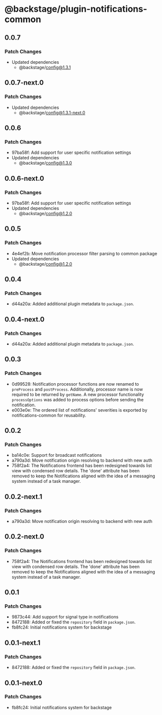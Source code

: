 # @backstage/plugin-notifications-common

## 0.0.7

### Patch Changes

- Updated dependencies
  - @backstage/config@1.3.1

## 0.0.7-next.0

### Patch Changes

- Updated dependencies
  - @backstage/config@1.3.1-next.0

## 0.0.6

### Patch Changes

- 97ba58f: Add support for user specific notification settings
- Updated dependencies
  - @backstage/config@1.3.0

## 0.0.6-next.0

### Patch Changes

- 97ba58f: Add support for user specific notification settings
- Updated dependencies
  - @backstage/config@1.2.0

## 0.0.5

### Patch Changes

- 4e4ef2b: Move notification processor filter parsing to common package
- Updated dependencies
  - @backstage/config@1.2.0

## 0.0.4

### Patch Changes

- d44a20a: Added additional plugin metadata to `package.json`.

## 0.0.4-next.0

### Patch Changes

- d44a20a: Added additional plugin metadata to `package.json`.

## 0.0.3

### Patch Changes

- 0d99528: Notification processor functions are now renamed to `preProcess` and `postProcess`.
  Additionally, processor name is now required to be returned by `getName`.
  A new processor functionality `processOptions` was added to process options before sending the notification.
- e003e0e: The ordered list of notifications' severities is exported by notifications-common for reusability.

## 0.0.2

### Patch Changes

- ba14c0e: Support for broadcast notifications
- a790a3d: Move notification origin resolving to backend with new auth
- 758f2a4: The Notifications frontend has been redesigned towards list view with condensed row details. The 'done' attribute has been removed to keep the Notifications aligned with the idea of a messaging system instead of a task manager.

## 0.0.2-next.1

### Patch Changes

- a790a3d: Move notification origin resolving to backend with new auth

## 0.0.2-next.0

### Patch Changes

- 758f2a4: The Notifications frontend has been redesigned towards list view with condensed row details. The 'done' attribute has been removed to keep the Notifications aligned with the idea of a messaging system instead of a task manager.

## 0.0.1

### Patch Changes

- 9873c44: Add support for signal type in notifications
- 8472188: Added or fixed the `repository` field in `package.json`.
- fb8fc24: Initial notifications system for backstage

## 0.0.1-next.1

### Patch Changes

- 8472188: Added or fixed the `repository` field in `package.json`.

## 0.0.1-next.0

### Patch Changes

- fb8fc24: Initial notifications system for backstage
